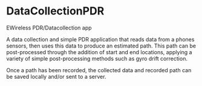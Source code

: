 # DataCollectionPDR
EWireless PDR/Datacollection app

A data collection and simple PDR application that reads data from a phones sensors, then uses this data to produce an estimated path. 
This path can be post-processed through the addition of start and end locations, applying a variety of simple post-processing methods such as gyro drift correction.

Once a path has been recorded, the collected data and recorded path can be saved locally and/or sent to a server.
